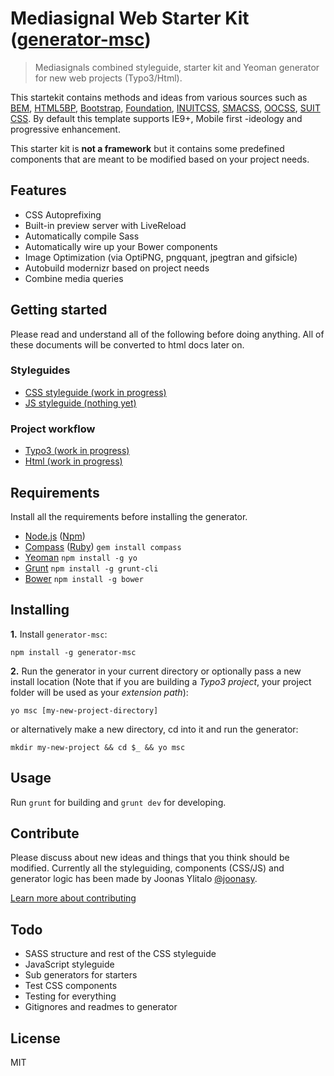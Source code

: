# Mediasignal Web Starter Kit ([generator-msc](https://bitbucket.org/mediasignal/generator-msc.git))

> Mediasignals combined styleguide, starter kit and Yeoman generator for new web projects (Typo3/Html).

This startekit contains methods and ideas from various sources such as [BEM](https://bem.info/), [HTML5BP](http://html5boilerplate.com/), [Bootstrap](http://getbootstrap.com), [Foundation](http://foundation.zurb.com/), [INUITCSS](https://github.com/inuitcss), [SMACSS](https://smacss.com/), [OOCSS](http://oocss.org/), [SUIT CSS](https://github.com/suitcss/suit). By default this template supports IE9+, Mobile first -ideology and progressive enhancement.

This starter kit is **not a framework** but it contains some predefined components that are meant to be modified based on your project needs.

## Features

* CSS Autoprefixing
* Built-in preview server with LiveReload
* Automatically compile Sass
* Automatically wire up your Bower components
* Image Optimization (via OptiPNG, pngquant, jpegtran and gifsicle)
* Autobuild modernizr based on project needs
* Combine media queries

## Getting started

Please read and understand all of the following before doing anything. All of these documents will be converted to html docs later on.

### Styleguides

* [CSS styleguide (work in progress)](https://bitbucket.org/mediasignal/mediasignal-web-starter-kit/src/ea971d0b8aa672395f18d95a2b102eaae9d90c3e/docs/css/)
* [JS styleguide (nothing yet)]()

### Project workflow

* [Typo3 (work in progress)](https://bitbucket.org/mediasignal/mediasignal-web-starter-kit/src/master/docs/project-types/typo3)
* [Html (work in progress)](docs/project-types/#html)

## Requirements

Install all the requirements before installing the generator.

* [Node.js](http://nodejs.org/) ([Npm](https://www.npmjs.org/))
* [Compass](http://compass-style.org/) ([Ruby](https://www.ruby-lang.org/en/)) ```gem install compass```
* [Yeoman](http://yeoman.io/) ```npm install -g yo```
* [Grunt](http://gruntjs.com/) ```npm install -g grunt-cli```
* [Bower](http://bower.io/) ```npm install -g bower```

## Installing

**1.** Install ```generator-msc```:

    npm install -g generator-msc

**2.** Run the generator in your current directory or optionally pass a new install location (Note that if you are building a *Typo3 project*, your project folder will be used as your *extension path*):

    yo msc [my-new-project-directory]

or alternatively make a new directory, cd into it and run the generator:

    mkdir my-new-project && cd $_ && yo msc

## Usage

Run ```grunt``` for building and ```grunt dev``` for developing.

## Contribute

Please discuss about new ideas and things that you think should be modified. Currently all the styleguiding, components (CSS/JS) and generator logic has been made by Joonas Ylitalo [@joonasy](https://twitter.com/joonasy).

[Learn more about contributing](https://bitbucket.org/mediasignal/generator-msc/src/90566b12eab4d8fdd9d79e781b4d388e4ccd9a5b/docs/contribute.md)

## Todo

* SASS structure and rest of the CSS styleguide
* JavaScript styleguide
* Sub generators for starters
* Test CSS components
* Testing for everything
* Gitignores and readmes to generator


## License

MIT
